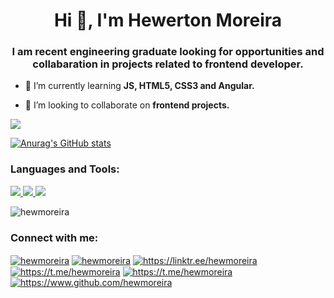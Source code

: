 <h1 align="center">Hi 👋, I'm Hewerton Moreira</h1>
<h3 align="center">I am recent engineering graduate looking for opportunities and collabaration in projects related to frontend developer.</h3>

- 🌱 I’m currently learning **JS, HTML5, CSS3 and Angular.**

- 🤝 I’m looking to collaborate on **frontend projects.**

<p><img align="center" src=(https://github-readme-stats.vercel.app/api?username=hewmoreira&show_icons=true&theme=dark)](https://github.com/hewmoreira/github-readme-stats)</p>
  
  [![Anurag's GitHub stats](https://github-readme-stats.vercel.app/api?username=hewmoreira&show_icons=true&theme=dark)](https://github.com/hewmoreira/github-readme-stats)</p>

<h3 align="left">Languages and Tools:</h3>
<p align="left">
<a href="#" target="_blank"> <img src="https://img.shields.io/badge/HTML5-E34F26?style=for-the-badge&logo=html5&logoColor=white"> </a>
<a href="#" target="_blank"> <img src="https://img.shields.io/badge/CSS3-1572B6?style=for-the-badge&logo=css3&logoColor=white"> </a>
<a href="#" target="_blank"> <img src="https://img.shields.io/badge/JavaScript-323330?style=for-the-badge&logo=javascript&logoColor=F7DF1E"> </a>
<p>
<img align="center" src="https://github-readme-stats.vercel.app/api/top-langs?username=hewmoreira&show_icons=true&theme=dark&locale=en&layout=compact" alt="hewmoreira" />
</p>
</p>

<h3 align="left">Connect with me:</h3>
<p align="left">
<a href="https://twitter.com/hewmoreira" target="blank"><img align="center" src="https://img.shields.io/badge/Twitter-1DA1F2?style=for-the-badge&logo=twitter&logoColor=white" alt="hewmoreira"/></a>
<a href="https://linkedin.com/in/hewmoreira" target="blank"><img align="center" src="https://img.shields.io/badge/LinkedIn-0077B5?style=for-the-badge&logo=linkedin&logoColor=white" alt="hewmoreira"/></a>
<a href="https://linktr.ee/hewmoreira" target="blank"><img align="center" src="https://img.shields.io/badge/RSS-FFA500?style=for-the-badge&logo=rss&logoColor=white" alt="https://linktr.ee/hewmoreira"/></a>
<a href="https://t.me/hewmoreira" target="blank"><img align="center" src="https://img.shields.io/badge/Telegram-2CA5E0?style=for-the-badge&logo=telegram&logoColor=white" alt="https://t.me/hewmoreira"/></a>
<a href="mailto:hewertonfm@gmail.com" target="blank"><img align="center" src="https://img.shields.io/badge/Gmail-D14836?style=for-the-badge&logo=gmail&logoColor=white" alt="https://t.me/hewmoreira"/></a>
<a href="https://www.github.com/hewmoreira" target="blank"><img align="center" src="https://img.shields.io/badge/GitHub-100000?style=for-the-badge&logo=github&logoColor=white" alt="https://www.github.com/hewmoreira"/></a> 
</p>
